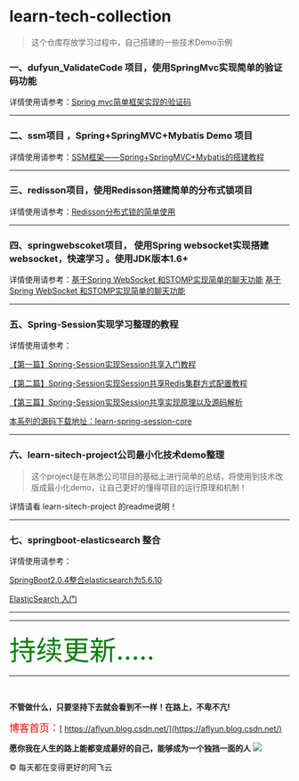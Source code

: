 # learn-tech-collection

> 这个仓库存放学习过程中，自己搭建的一些技术Demo示例

### 一、dufyun_ValidateCode 项目，使用SpringMvc实现简单的验证码功能

详情使用请参考：<a href="http://blog.csdn.net/u010648555/article/details/52261050" target="_blank">Spring mvc简单框架实现的验证码</a>

----------

###  二、ssm项目 ，Spring+SpringMVC+Mybatis Demo 项目
详情使用请参考：<a href="http://blog.csdn.net/u010648555/article/details/56021211" target="_blank">SSM框架——Spring+SpringMVC+Mybatis的搭建教程</a>

----------


### 三、redisson项目，使用Redisson搭建简单的分布式锁项目
详情使用请参考：<a href="http://blog.csdn.net/u010648555/article/details/70139541" target="_blank">Redisson分布式锁的简单使用</a>

----------

### 四、springwebscoket项目，	使用Spring websocket实现搭建websocket，快速学习 。使用JDK版本1.6+
详情使用请参考：<a href="http://blog.csdn.net/u010648555/article/details/77141170" target="_blank">基于Spring WebSocket 和STOMP实现简单的聊天功能</a>
<a href="http://www.cnblogs.com/aflyun/p/7352830.html" target="_blank">基于Spring WebSocket 和STOMP实现简单的聊天功能</a>

----------


### 五、Spring-Session实现学习整理的教程
详情使用请参考：

[【第一篇】Spring-Session实现Session共享入门教程](http://blog.csdn.net/u010648555/article/details/79459953)

[【第二篇】Spring-Session实现Session共享Redis集群方式配置教程](http://blog.csdn.net/u010648555/article/details/79471034)

[【第三篇】Spring-Session实现Session共享实现原理以及源码解析](http://blog.csdn.net/u010648555/article/details/79491988)



[本系列的源码下载地址：learn-spring-session-core](https://github.com/dufyun/learn-tech-collection/tree/master/learn-spring-session-core/)

----------

### 六、learn-sitech-project公司最小化技术demo整理
> 这个project是在熟悉公司项目的基础上进行简单的总结，将使用到技术改版成最小化demo，让自己更好的懂得项目的运行原理和机制！

详情请看 learn-sitech-project 的readme说明！

----------

### 七、springboot-elasticsearch 整合
详情使用请参考：

[SpringBoot2.0.4整合elasticsearch为5.6.10](https://blog.csdn.net/u010648555/article/details/81840296)

[ElasticSearch 入门](https://blog.csdn.net/u010648555/article/details/81841188)



----------



----------
<font size='14' color='green'>持续更新.....</font>



----------

<br/>

**不管做什么，只要坚持下去就会看到不一样！在路上，不卑不亢!**

 <font size=4 color=red> 博客首页：</font>[ https://aflyun.blog.csdn.net/](https://aflyun.blog.csdn.net/)

**愿你我在人生的路上能都变成最好的自己，能够成为一个独挡一面的人**
![](http://dufyun.gitee.io/images_bed/images/life/qrcode_javaCoder.png)

&copy; 每天都在变得更好的阿飞云